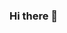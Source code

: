 ### Hi there 👋


<!--**Parth442002/Parth442002** is a ✨ _special_ ✨ repository because its `README.md` (this file) appears on your GitHub profile.-->

